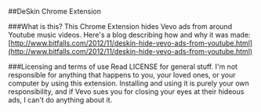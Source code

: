 ##DeSkin Chrome Extension

###What is this?
This Chrome Extension hides Vevo ads from around Youtube music videos. Here's a blog describing how and why it was made: [http://www.bitfalls.com/2012/11/deskin-hide-vevo-ads-from-youtube.html](http://www.bitfalls.com/2012/11/deskin-hide-vevo-ads-from-youtube.html)

###Licensing and terms of use
Read LICENSE for general stuff. I'm not responsible for anything that happens to you, your loved ones, or your computer by using this extension. Installing and using it is purely your own responsibility, and if Vevo sues you for closing your eyes at their hideous ads, I can't do anything about it.